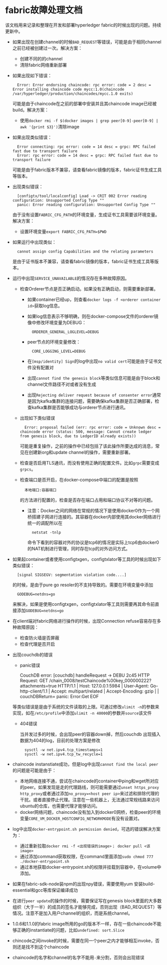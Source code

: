 # fabric故障处理文档
该文档用来记录和整理在开发和部署hyperledger fabric的时候出现的问题。持续更新中。

+ 如果出现在创建channel的时候`BAD_REQUEST`等错误，可能是由于相同channel之前已经被创建过一次。解决方案：
    - 创建不同的的channel
    - 清除fabric网络重新部署

+ 如果出现如下错误：

        Error: Error endorsing chaincode: rpc error: code = 2 desc = Error installing chaincode code mycc:1.0(chaincode /var/hyperledger/production/chaincodes/mycc.1.0 exits)

    可能是由于chaincode在之前的部署中安装并且其chaincode image已经被build。解决方案：
    - 使用`docker rmi -f $(docker images | grep peer[0-9]-peer[0-9] | awk '{print $3}')`清除image

+ 如果出现类似错误：

        Error connecting: rpc error: code = 14 desc = grpc: RPC failed fast due to transport failure
        Error: rpc error: code = 14 desc = grpc: RPC failed fast due to transport failure

    可能是由于fabric版本不兼容，请查看fabric镜像的版本，fabric证书生成工具等版本。

+ 出现类似错误：

        [configtx/tool/localconfig] Load -> CRIT 002 Error reading configuration: Unsupported Config Type ""
        panic: Error reading configuration: Unsupported Config Type ""

    由于没有设置`FABRIC_CFG_PATH`的环境变量，生成证书工具需要该环境变量。解决方案：
    - 设置环境变量`export FABRIC_CFG_PATH=$PWD`

+ 如果运行中出现类似：

        cannot assign config Capabilities and the relating parameters

    是由于证书版本不兼容，请查看fabric镜像的版本，fabric证书生成工具等版本。

+ 运行中出现`SERVICE_UNAVAILABLE`的情况存在多种故障原因。
    - 检查Orderer节点是否正确启动。如果没有正确启动，则需要重新部署。
        - 如果container已经up，则查看`docker logs -f <orderer container id>`获取log信息。
        - 如果log信息表示不够明确，则在docker-compose文件的orderer镜像中修改环境变量为DEBUG：

                ORDERER_GENERAL_LOGLEVEL=DEBUG
        - peer节点的环境变量修改：

                CORE_LOGGING_LEVEL=DEBUG
        - 在`[msp/identity] Sign`的log中出现`no valid cert`可能是由于证书文件没有配置对
        - 出现`cannot find the genesis block`等类似信息可能是由于block和channel文件路径不对或者没有生成
        - 出现`Rejecting deliver request because of consenter error`通常是因为kafka集群的连接问题，需要确保kafka集群是否正确部署，检查kafka集群是否能够成功与orderer节点进行通讯。
    - 出现如下类似错误
    
            Error: proposal failed (err: rpc error: code = Unknown desc = chaincode error (status: 500, message: Cannot create ledger from genesis block, due to LedgerID already exists))
        可能是重复操作，之前的操作中已经包括了该此操作所要达成的消息，常见在创建新org和update channel的操作，需要重新部署。

    - 检查是否启用TLS通讯，而没有使用正确的配置文件。比如`grpc`需要变成`grpcs`。
    - 检查端口是否开启，在docker-compose中端口的配置是按照

            本地端口:容器端口
        的方法进行配置的，检查是否存在端口占用和端口协议不对等的问题。

        - 注意：Docker之间的网络在常规的情况下是使用docker0作为一个网桥搭建子网进行连接的。其容器在docker内部使用其docker网络进行统一的调配所以在

                netstat -tnlp 
            命令下看到的容器对外的协议是tcp6的情况是实际上tcp6由docker0的NAT机制进行管理，同时存在tcp的对外访问方式。

+ 如果起container或者使用configtxgen，configtxlator等工具的时候出现如下类似错误：

        [signal SIGSEGV: segmentation violation code....]

    的时候，是由于pure go resoler的不支持导致的。需要在环境变量中添加

        GODEBUG=netdns=go

    来解决，如果是使用configtxgen，configtxlator等工具则需要再其命令前直接添加`GODEBUG=netdns=go`

+ 在client端对fabric网络进行操作的时候，出现Connection refuse容易存在多种故障原因：
    - 检查防火墙是否屏蔽
    - 检查代理是否开启

+ 出现couchdb的错误

    + panic错误

        CouchDB error: [couchdb] handleRequest -> DEBU 2c45 HTTP Request: GET /chain_0008/testChaincode%00key_000000222?attachments=true HTTP/1.1 | Host: 127.0.0.1:5984 | User-Agent: Go-http-client/1.1 | Accept: multipart/related | Accept-Encoding: gzip | | couchDBReturn= panic: Error:Get EOF

    等类似错误是是由于系统的文件读取的上限。可通过修改`ulimit -n`的参数来实现，如在`/etc/profile`中添加`ulimit -n 40000`的参数并`source`该文件

    + 404错误

        当并发过多的时候，会出现peer的容器down掉，然后couchdb 出现插入数据为404的log，目前的处理方案是修改

            sysctl -w net.ipv4.tcp_timestamps=1
            sysctl -w net.ipv4.tcp_tw_recycle=1
        

+ chaincode instanstiate成功，但是log中出现`cannot find the local peer`的问题是可能是由于：
    - 本地网络连接不通，尝试在chaincode的container中ping和wget所对应的peer。如果发现是走的代理路线，则可能需要通过`unset https_proxy http_proxy`或者通过添加`no_proxy=<host peer ip>`来过滤和排除代理的干扰。或者直接停止代理。注意在一些机器上，无法通过常规线路来访问ubuntu的仓库，也需要代理才能够访问。
    - docker网络问题，chaincode没有加入到docker0网桥，检查peer的环境变量`CORE_VM_DOCKER_HOSTCONFIG_NETWORKMODE`有没有设置对。

+ log中出现`docker-entrypoint.sh permission denied`，可选的错误解决方案为：
    - 通过重新拉取`docker rmi -f <出现错误的image>； docker pull <该image>`
    - 通过添加command获取权限，在command里面添加`sudo chmod 777 ./docker-entrypoint.sh`
    - 通过本地获取docker-entrypoint.sh的权限并挂载到容器中，在volume中添加。

+ 如果在fabric-sdk-node装npm的出现npy错误，需要使用yum 安装build-essential和gcc等库保证编译成功
+ 在进行`peer update`的操作的时候，需要保证写在genesis block里面的大多数组织（大于一半）的成员的签名才能够完成，否则出现（BAD_REQUEST）等情况。注意不是加入用户channel的组织，而是系统channel。
+ 1.0.6和1.1.0的fabric image所用的go的版本不一样，存在一些chaincode不能够正确的instantiate的问题，比如`undefined: sort.Slice`
+ chincode之间invoke的时候，需要在同一个peer之内才能够相互invoke，否则还是找不到这个chaincode
+ chaincode的名字和channel的名字不能用`-`来分割，否则会出现错误